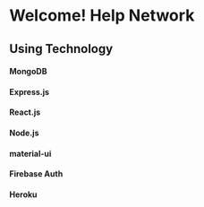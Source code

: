 # Welcome! Help Network


## Using Technology

#### MongoDB
#### Express.js
#### React.js
#### Node.js
#### material-ui
#### Firebase Auth
#### Heroku
